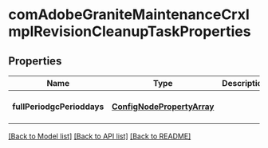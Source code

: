 # comAdobeGraniteMaintenanceCrxImplRevisionCleanupTaskProperties

## Properties
Name | Type | Description | Notes
------------ | ------------- | ------------- | -------------
**fullPeriodgcPerioddays** | [**ConfigNodePropertyArray**](ConfigNodePropertyArray.md) |  | [optional] [default to null]

[[Back to Model list]](../README.md#documentation-for-models) [[Back to API list]](../README.md#documentation-for-api-endpoints) [[Back to README]](../README.md)


